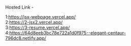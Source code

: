 Hosted Link -

1:https://jsx-webpage.vercel.app/ <br />
2:https://2-jsx2.vercel.app/ <br />
3:https://3-resume.vercel.app/ <br /> 
4:https://64d8eeb3bc78e722a1d0f975--elegant-centaur-796dc8.netlify.app/ <br />
